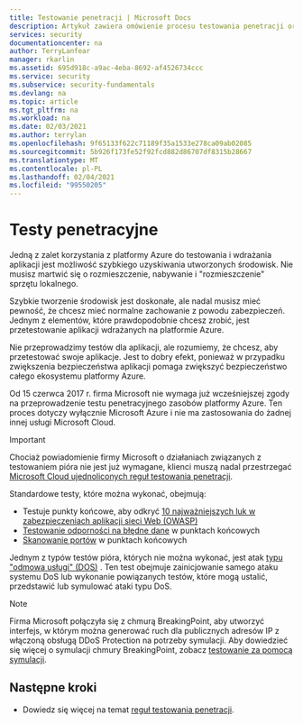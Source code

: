 ```yaml
---
title: Testowanie penetracji | Microsoft Docs
description: Artykuł zawiera omówienie procesu testowania penetracji oraz sposób wykonywania testu pióra względem aplikacji działającej w infrastrukturze platformy Azure.
services: security
documentationcenter: na
author: TerryLanfear
manager: rkarlin
ms.assetid: 695d918c-a9ac-4eba-8692-af4526734ccc
ms.service: security
ms.subservice: security-fundamentals
ms.devlang: na
ms.topic: article
ms.tgt_pltfrm: na
ms.workload: na
ms.date: 02/03/2021
ms.author: terrylan
ms.openlocfilehash: 9f65133f622c71189f35a1533e278ca09ab02085
ms.sourcegitcommit: 5b926f173fe52f92fcd882d86707df8315b28667
ms.translationtype: MT
ms.contentlocale: pl-PL
ms.lasthandoff: 02/04/2021
ms.locfileid: "99550205"
---
```

# <a name="penetration-testing"></a>Testy penetracyjne

Jedną z zalet korzystania z platformy Azure do testowania i wdrażania aplikacji jest możliwość szybkiego uzyskiwania utworzonych środowisk. Nie musisz martwić się o rozmieszczenie, nabywanie i "rozmieszczenie" sprzętu lokalnego.

Szybkie tworzenie środowisk jest doskonałe, ale nadal musisz mieć pewność, że chcesz mieć normalne zachowanie z powodu zabezpieczeń. Jednym z elementów, które prawdopodobnie chcesz zrobić, jest przetestowanie aplikacji wdrażanych na platformie Azure.

Nie przeprowadzimy testów dla aplikacji, ale rozumiemy, że chcesz, aby przetestować swoje aplikacje. Jest to dobry efekt, ponieważ w przypadku zwiększenia bezpieczeństwa aplikacji pomaga zwiększyć bezpieczeństwo całego ekosystemu platformy Azure.

Od 15 czerwca 2017 r. firma Microsoft nie wymaga już wcześniejszej zgody na przeprowadzenie testu penetracyjnego zasobów platformy Azure. Ten proces dotyczy wyłącznie Microsoft Azure i nie ma zastosowania do żadnej innej usługi Microsoft Cloud.

>[!IMPORTANT]
>Chociaż powiadomienie firmy Microsoft o działaniach związanych z testowaniem pióra nie jest już wymagane, klienci muszą nadal przestrzegać [Microsoft Cloud ujednoliconych reguł testowania penetracji](https://technet.microsoft.com/mt784683).

Standardowe testy, które można wykonać, obejmują:

* Testuje punkty końcowe, aby odkryć [10 najważniejszych luk w zabezpieczeniach aplikacji sieci Web (OWASP)](https://www.owasp.org/index.php/Category:OWASP_Top_Ten_Project)
* [Testowanie odporności na błędne dane](https://cloudblogs.microsoft.com/microsoftsecure/2007/09/20/fuzz-testing-at-microsoft-and-the-triage-process/) w punktach końcowych
* [Skanowanie portów](https://en.wikipedia.org/wiki/Port_scanner) w punktach końcowych

Jednym z typów testów pióra, których nie można wykonać, jest atak [typu "odmowa usługi" (DOS)](https://en.wikipedia.org/wiki/Denial-of-service_attack) . Ten test obejmuje zainicjowanie samego ataku systemu DoS lub wykonanie powiązanych testów, które mogą ustalić, przedstawić lub symulować ataki typu DoS.

>[!Note]
>Firma Microsoft połączyła się z chmurą BreakingPoint, aby utworzyć interfejs, w którym można generować ruch dla publicznych adresów IP z włączoną obsługą DDoS Protection na potrzeby symulacji. Aby dowiedzieć się więcej o symulacji chmury BreakingPoint, zobacz [testowanie za pomocą symulacji](../../ddos-protection/test-through-simulations.md).

## <a name="next-steps"></a>Następne kroki

* Dowiedz się więcej na temat [reguł testowania penetracji](https://www.microsoft.com/msrc/pentest-rules-of-engagement?rtc=2).
